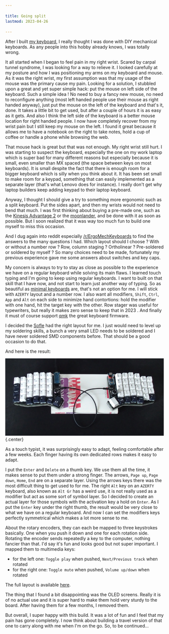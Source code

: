 ```yaml
---

title: Going split
lastmod: 2023-04-26

---
```


After I built [my 
keyboard](/posts/2021-06-25-A-good-enough-mechanical-keyboard.html), I really 
thought I was done with DIY mechanical keyboards. As any people into this hobby 
already knows, I was totally wrong.

It all started when I began to feel pain in my right wrist. Scared by carpal 
tunnel syndrome, I was looking for a way to relieve it. I looked carefully at 
my posture and how I was positioning my arms on my keyboard and mouse. As it 
was the right wrist, my first assumption was that my usage of the mouse was the 
primary cause my pain. Looking for a solution, I stubbled upon a great and yet 
super simple hack: put the mouse on left side of the keyboard. Such a simple 
idea ! No need to buy a fancy new mouse, no need to reconfigure anything (most 
left handed people use their mouse as right handed anyway), just put the mouse 
on the left of the keyboard and that's it, done. It takes a little bit to get 
used, but after a couple of hours it is as easy as it gets. And also I think 
the left side of the keyboard is a better mouse location for right handed 
people. I now have completely recover from my wrist pain but I still keep my 
mouse on the left. I found it great because it allows me to have a notebook on 
the right to take notes, hold a cup of coffee or handle a phone while browsing 
the web.

That mouse hack is great but that was not enough. My right wrist still hurt. I 
was starting to suspect the keyboard, especially the one on my work laptop 
which is super bad for many different reasons but especially because it is 
small, even smaller than MX spaced (the space between keys on most keyboards). 
It is small despite the fact that there is enough room for a bigger keyboard 
which is silly when you think about it. It has been set small to make room for 
a keypad, something that can easily implemented as a separate layer (that's 
what Lenovo does for instance). I really don't get why laptop builders keep 
adding keypad to their laptop keyboard.

Anyway, I thought I should give a try to something more ergonomic such as a 
split keyboard. Put the sides apart, and then my wrists would not need to bend 
that much. I was first thinking about buying a pre-made one, such as the 
[Kinesis Advantage 2](https://kinesis-ergo.com/shop/advantage2/) or the 
[moonlander](https://www.zsa.io/moonlander/), and be done with it as soon as 
possible. But I soon realized that it was way too much fun to build one myself 
to miss this occasion.

And I dug again into reddit especially 
[/r/ErgoMechKeyboards](https://www.reddit.com/r/ErgoMechKeyboards/) to find the 
answers to the many questions I had. Which layout should I choose ? With or 
without a number row ? Row, column staging ? Ortholinear ? Pre-soldered or 
soldered by myself ? So many choices need to be made, fortunately my previous 
experience gave me some answers about switches and key caps.

My concern is always to try to stay as close as possible to the experience we 
have on a regular keyboard while solving its main flaws. I learned touch 
typing and I'm going to keep using regular keyboards. I want to built on that 
skill that I have now, and not start to learn just another way of typing. So as 
beautiful as [minimal keyboards](https://www.youtube.com/watch?v=dWfQeuXDK_o) 
are, that's not an option for me. I will stick with `AZERTY` layout and a 
number row. I also want all modifiers, `Shift`, `Ctrl`, `App` and `Alt` on each 
side to minimize hand contortions: hold the modifier with one hand, hit the 
target key with the other. Row stager was useful for typewriters, but really it 
makes zero sense to keep that in 2023 . And finally it must of course support 
[qmk][qmk] the great keyboard firmware.

I decided the [Sofle][sofle] had the right layout for me. I just would need to 
level up my soldering skills, a bunch a very small LED needs to be soldered and 
I have never soldered SMD components before. That should be a good occasion to 
do that.

And here is the result:

![](/images/sofle.png){.center}

As a touch typist, it was surprisingly easy to adapt, feeling comfortable after 
a few weeks. Each finger having its own dedicated rows makes it easy to adapt.

I put the `Enter` and `Delete` on a thumb key. We use them all the time, it 
makes sense to put them under a strong finger. The arrows, `Page up`, `Page 
down`, `Home`, `End` are on a separate layer. Using the arrows keys there was 
the most difficult thing to get used to for me. The right `Alt` key on an 
`AZERTY` keyboard, also known as `Alt Gr` has a weird use, it is not really 
used as a modifier but act as some sort of symbol layer. So I decided to create 
an actual layer for those symbols with the activation key a hold on `Enter`. As 
I put the `Enter` key under the right thumb, the result would be very close to 
what we have on a regular keyboard. And now I can set the modifiers keys 
perfectly symmetrical which makes a lot more sense to me.

About the rotary encoders, they can each be mapped to three keystrokes 
basically. One when you push it down and one for each rotation side. Rotating 
the encoder sends repeatedly a key to the computer, nothing fancier than that. 
I'd say it's fun and looks good but not super important. I mapped them to 
multimedia keys:

- for the left one: `Toggle play` when pushed, `Next/Previous track` when 
  rotated
- for the right one: `Toggle mute` when pushed, `Volume up/down` when rotated

The full layout is available 
[here](https://github.com/jecaro/qmk_firmware/blob/90e9c01d5739e5df5d75dfb7e6f7a0e5b7f8f4f4/keyboards/sofle/keymaps/jecaro/keymap.c).

The thing that I found a bit disappointing was the OLED screens. Really it is 
of no actual use and it is super hard to make them hold very sturdy to the 
board. After having them for a few months, I removed them.

But overall, I super happy with this build. It was a lot of fun and I feel that 
my pain has gone completely. I now think about building a travel version of 
that one to carry along with me when I'm on the go. So, to be continued...

[qmk]: https://qmk.fm/
[sofle]: https://josefadamcik.github.io/SofleKeyboard/
[/r/ErgoMechKeyboards/]: https://www.reddit.com/r/ErgoMechKeyboards/
